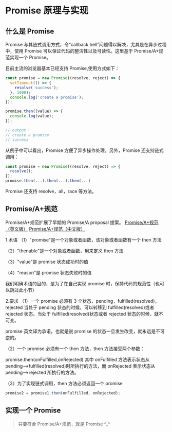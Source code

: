 # Promise 原理与实现

## 什么是 Promise

Promise 与其链式调用方式，令“callback hell”问题得以解决，尤其是在异步过程中，使用 Promise 可以保证代码的整洁性以及可读性。这里基于 Promise/A+规范实现一个 Promise。

目前主流的浏览器基本已经支持 Promise,使用方式如下：

```js
const promise = new Promise((resolve, reject) => {
  setTimeout(() => {
    resolve('success');
  }, 1000);
  console.log('create a promise');
});

promise.then((value) => {
  console.log(value);
});

// output：
// create a promise
// success
```

从例子中可以看出，Promise 方便了异步操作处理。另外，Promise 还支持链式调用：

```js
const promise = new Promise((resolve, reject) => {
  resolve();
});
promise.then(...).then(...).then(...)
```

Promise 还支持 resolve，all，race 等方法。

## Promise/A+规范

Promise/A+规范扩展了早期的 Promise/A proposal 提案。
[Promise/A+规范（英文版）](https://promisesaplus.com/)
[Promise/A+规范（中文版）](https://promisesaplus.cn/)

1.术语
（1）"promise"是一个对象或者函数，该对象或者函数有一个 then 方法

（2）"thenable"是一个对象或者函数，用来定义 then 方法

（3）"value"是 promise 状态成功时的值

（4）"reason"是 promise 状态失败时的值

我们明确术语的目的，是为了在自己实现 promise 时，保持代码的规范性（也可以跳过此小节）

2.要求
（1）一个 promise 必须有 3 个状态，pending，fulfilled(resolved)，rejected 当处于 pending 状态的时候，可以转移到 fulfilled(resolved)或者 rejected 状态。当处于 fulfilled(resolved)状态或者 rejected 状态的时候，就不可变。

promise 英文译为承诺，也就是说 promise 的状态一旦发生改变，就永远是不可逆的。

（2）一个 promise 必须有一个 then 方法，then 方法接受两个参数：

promise.then(onFulfilled,onRejected)
其中 onFulfilled 方法表示状态从 pending——>fulfilled(resolved)时所执行的方法，而 onRejected 表示状态从 pending——>rejected 所执行的方法。

（3）为了实现链式调用，then 方法必须返回一个 promise

```js
promise2 = promise1.then(onFulfilled, onRejected);
```

## 实现一个 Promise

> 只要符合 Promise/A+规范，就是 Promise ^_^
